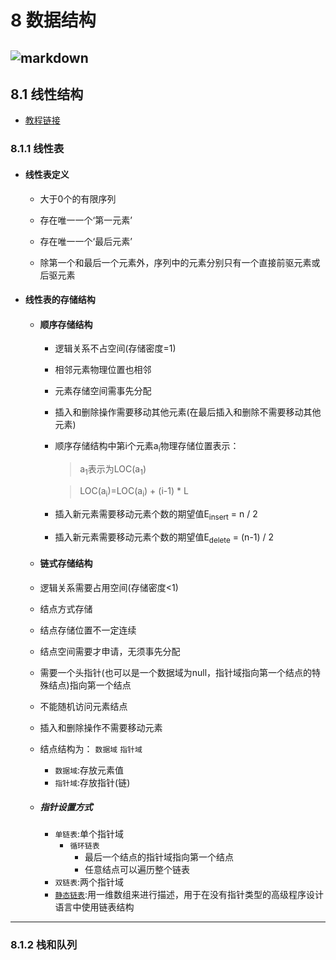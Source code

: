 # 8 数据结构
![markdown](https://github.com/flysafely/Software-Design-Engineer-Note/blob/master/%E7%AC%AC%E5%85%AB%E7%AB%A0-%E6%95%B0%E6%8D%AE%E7%BB%93%E6%9E%84/%E6%9C%AC%E7%AB%A0%E5%9B%BE%E4%BE%8B/8-1.jpg)
---

## 8.1 线性结构
- [教程链接](https://pan.baidu.com/play/video#/video?path=%2F%E8%B5%84%E6%BA%90%2F%E8%BD%AF%E8%80%83%E6%95%99%E7%A8%8B%2F%E8%BD%AF%E8%80%83%E8%BD%AF%E4%BB%B6%E8%AE%BE%E8%AE%A1%E5%B8%88%E2%98%85%E4%B8%87%E5%AE%9D%E6%95%99%E8%82%B2%E8%8D%A3%E8%AA%89%E5%A5%89%E7%8C%AE%E2%98%85%2F2.%E8%A7%86%E9%A2%91%E6%95%99%E7%A8%8B%2F%E8%A7%86%E9%A2%91%E6%95%99%E7%A8%8B1%2F%E8%AE%A1%E7%AE%97%E6%9C%BA%E4%B8%8E%E8%BD%AF%E4%BB%B6%E5%B7%A5%E7%A8%8B%E7%9F%A5%E8%AF%86%E7%AF%87%E2%98%85%E4%B8%87%E5%AE%9D%E6%95%99%E8%82%B2%E8%8D%A3%E8%AA%89%E5%A5%89%E7%8C%AE%E2%98%85%2F%E7%AC%AC1%E7%AB%A0%EF%BC%9A%E6%95%B0%E6%8D%AE%E7%BB%93%E6%9E%84%E4%B8%8E%E7%AE%97%E6%B3%95%E5%9F%BA%E7%A1%80%EF%BC%88%E8%AE%A1%E7%AE%97%E6%9C%BA%E4%B8%8E%E8%BD%AF%E4%BB%B6%E5%B7%A5%E7%A8%8B%E7%9F%A5%E8%AF%86%E7%AF%87%EF%BC%89%2F1.1%20%E7%BA%BF%E6%80%A7%E8%A1%A8.avi&t=-1)



### 8.1.1 线性表
  + #### 线性表定义

    + 大于0个的有限序列

    + 存在唯一一个‘第一元素’

    + 存在唯一一个‘最后元素’

    + 除第一个和最后一个元素外，序列中的元素分别只有一个直接前驱元素或后驱元素

  + #### 线性表的存储结构

    + #### 顺序存储结构

      + 逻辑关系不占空间(存储密度=1)
      + 相邻元素物理位置也相邻
      + 元素存储空间需事先分配
      + 插入和删除操作需要移动其他元素(在最后插入和删除不需要移动其他元素)
      + 顺序存储结构中第i个元素a<sub>i</sub>物理存储位置表示：
        > a<sub>1</sub>表示为LOC(a<sub>1</sub>)

        > LOC(a<sub>i</sub>)=LOC(a<sub>i</sub>) + (i-1) * L
      + 插入新元素需要移动元素个数的期望值E<sub>insert</sub> = n / 2
      + 插入新元素需要移动元素个数的期望值E<sub>delete</sub> = (n-1) / 2
    +  #### 链式存储结构
      + 逻辑关系需要占用空间(存储密度<1)
      + 结点方式存储
      + 结点存储位置不一定连续
      + 结点空间需要才申请，无须事先分配
      + 需要一个头指针(也可以是一个数据域为null，指针域指向第一个结点的特殊结点)指向第一个结点
      + 不能随机访问元素结点
      + 插入和删除操作不需要移动元素
      + 结点结构为：
        `数据域`
        `指针域`
          + `数据域`:存放元素值
          + `指针域`:存放指针(链)
      + ##### 指针设置方式
          + `单链表`:单个指针域
            + `循环链表`
              + 最后一个结点的指针域指向第一个结点
              + 任意结点可以遍历整个链表
          + `双链表`:两个指针域
          + [`静态链表`](https://www.jianshu.com/p/c673cadb72e9):用一维数组来进行描述，用于在没有指针类型的高级程序设计语言中使用链表结构
---
### 8.1.2 栈和队列
